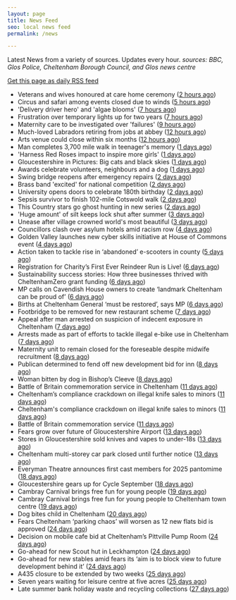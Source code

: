 ```yaml
---
layout: page
title: News Feed
seo: local news feed
permalink: /news

---
```


Latest News from a variety of sources. Updates every hour.
_sources: BBC, Glos Police, Cheltenham Borough Council, and Glos news centre_

[Get this page as daily RSS feed](/daily.rss)

<!-- news_marker starts -->
- Veterans and wives honoured at care home ceremony ([2 hours ago](https://www.bbc.com/news/articles/c864wvxpl3do?at_medium=RSS&at_campaign=rss))
- Circus and safari among events closed due to winds ([5 hours ago](https://www.bbc.com/news/articles/c62z6d4xw59o?at_medium=RSS&at_campaign=rss))
- 'Delivery driver hero' and 'algae blooms' ([7 hours ago](https://www.bbc.com/news/articles/c78n0lejxr1o?at_medium=RSS&at_campaign=rss))
- Frustration over temporary lights up for two years ([7 hours ago](https://www.bbc.com/news/articles/cn839v209l7o?at_medium=RSS&at_campaign=rss))
- Maternity care to be investigated over 'failures' ([9 hours ago](https://www.bbc.com/news/articles/ckg6xj1vz70o?at_medium=RSS&at_campaign=rss))
- Much-loved Labradors retiring from jobs at abbey ([12 hours ago](https://www.bbc.com/news/videos/cx2r941k2y6o?at_medium=RSS&at_campaign=rss))
- Arts venue could close within six months ([12 hours ago](https://www.bbc.com/news/articles/cg42kklywrgo?at_medium=RSS&at_campaign=rss))
- Man completes 3,700 mile walk in teenager's memory ([1 days ago](https://www.bbc.com/news/articles/c9304x9rr99o?at_medium=RSS&at_campaign=rss))
- 'Harness Red Roses impact to inspire more girls' ([1 days ago](https://www.bbc.com/news/articles/cx2xgqq17jyo?at_medium=RSS&at_campaign=rss))
- Gloucestershire in Pictures: Big cats and black skies ([1 days ago](https://www.bbc.com/news/articles/cwyne23yl4xo?at_medium=RSS&at_campaign=rss))
- Awards celebrate volunteers, neighbours and a dog ([1 days ago](https://www.bbc.com/news/articles/c80gev9z249o?at_medium=RSS&at_campaign=rss))
- Swing bridge reopens after emergency repairs ([2 days ago](https://www.bbc.com/news/articles/cly63xp2rj3o?at_medium=RSS&at_campaign=rss))
- Brass band 'excited' for national competition ([2 days ago](https://www.bbc.com/news/articles/ced5nevz032o?at_medium=RSS&at_campaign=rss))
- University opens doors to celebrate 180th birthday ([2 days ago](https://www.bbc.com/news/articles/cq8eky13dk3o?at_medium=RSS&at_campaign=rss))
- Sepsis survivor to finish 102-mile Cotswold walk ([2 days ago](https://www.bbc.com/news/articles/crkje15x81eo?at_medium=RSS&at_campaign=rss))
- This Country stars go ghost hunting in new series ([2 days ago](https://www.bbc.com/news/articles/crrjdjerkp2o?at_medium=RSS&at_campaign=rss))
- 'Huge amount' of silt keeps lock shut after summer ([3 days ago](https://www.bbc.com/news/articles/cn0xjqjlpyeo?at_medium=RSS&at_campaign=rss))
- Unease after village crowned world's most beautiful ([3 days ago](https://www.bbc.com/news/articles/c9qn445j8qgo?at_medium=RSS&at_campaign=rss))
- Councillors clash over asylum hotels amid racism row ([4 days ago](https://gloucesternewscentre.co.uk/councillors-clash-over-asylum-hotels-amid-racism-row/))
- Golden Valley launches new cyber skills initiative at  House of Commons event ([4 days ago](https://www.cheltenham.gov.uk/news/article/3047/golden_valley_launches_new_cyber_skills_initiative_at_house_of_commons_event))
- Action taken to tackle rise in ‘abandoned’ e-scooters in county ([5 days ago](https://gloucesternewscentre.co.uk/action-taken-to-tackle-rise-in-abandoned-e-scooters-in-county/))
- Registration for Charity’s First Ever Reindeer Run is Live! ([6 days ago](https://gloucesternewscentre.co.uk/registration-for-charitys-first-ever-reindeer-run-is-live/))
- Sustainability success stories: How three businesses thrived with CheltenhamZero grant funding ([6 days ago](https://www.cheltenham.gov.uk/news/article/3046/sustainability_success_stories_how_three_businesses_thrived_with_cheltenhamzero_grant_funding))
- MP calls on Cavendish House owners to create ‘landmark Cheltenham can be proud of’ ([6 days ago](https://gloucesternewscentre.co.uk/mp-calls-on-cavendish-house-owners-to-create-landmark-cheltenham-can-be-proud-of/))
- Births at Cheltenham General ‘must be restored’, says MP ([6 days ago](https://gloucesternewscentre.co.uk/births-at-cheltenham-general-must-be-restored-says-mp/))
- Footbridge to be removed for new restaurant scheme ([7 days ago](https://gloucesternewscentre.co.uk/footbridge-to-be-removed-for-new-restaurant-scheme/))
- Appeal after man arrested on suspicion of indecent exposure in Cheltenham ([7 days ago](https://gloucesternewscentre.co.uk/appeal-after-man-arrested-on-suspicion-of-indecent-exposure-in-cheltenham/))
- Arrests made as part of efforts to tackle illegal e-bike use in Cheltenham ([7 days ago](https://gloucesternewscentre.co.uk/arrests-made-as-part-of-efforts-to-tackle-illegal-e-bike-use-in-cheltenham/))
- Maternity unit to remain closed for the foreseable despite midwife recruitment ([8 days ago](https://gloucesternewscentre.co.uk/maternity-unit-to-remain-closed-for-the-foreseable-despite-midwife-recruitment/))
- Publican determined to fend off new development bid for inn ([8 days ago](https://gloucesternewscentre.co.uk/publican-determined-to-fend-off-new-development-bid-for-inn/))
- Woman bitten by dog in Bishop’s Cleeve ([8 days ago](https://gloucesternewscentre.co.uk/woman-bitten-by-dog-in-bishops-cleeve/))
- Battle of Britain commemoration service in Cheltenham ([11 days ago](https://gloucesternewscentre.co.uk/battle-of-britain-commemoration-service-in-cheltenham/))
- Cheltenham’s compliance crackdown on illegal knife sales to minors ([11 days ago](https://gloucesternewscentre.co.uk/cheltenhams-compliance-crackdown-on-illegal-knife-sales-to-minors/))
- Cheltenham's compliance crackdown on illegal knife sales to minors ([11 days ago](https://www.cheltenham.gov.uk/news/article/3045/cheltenhams_compliance_crackdown_on_illegal_knife_sales_to_minors))
- Battle of Britain commemoration service ([11 days ago](https://www.cheltenham.gov.uk/news/article/3044/battle_of_britain_commemoration_service))
- Fears grow over future of Gloucestershire Airport ([13 days ago](https://gloucesternewscentre.co.uk/fears-grow-over-future-of-gloucestershire-airport/))
- Stores in Gloucestershire sold knives and vapes to under-18s ([13 days ago](https://gloucesternewscentre.co.uk/stores-in-gloucestershire-sold-knives-and-vapes-to-under-18s/))
- Cheltenham multi-storey car park closed until further notice ([13 days ago](https://gloucesternewscentre.co.uk/cheltenham-multi-storey-car-park-closed-until-further-notice/))
- Everyman Theatre announces first cast members for 2025 pantomime ([18 days ago](https://gloucesternewscentre.co.uk/everyman-theatre-announces-first-cast-members-for-2025-pantomime/))
- Gloucestershire gears up for Cycle September ([18 days ago](https://gloucesternewscentre.co.uk/gloucestershire-gears-up-for-cycle-september/))
- Cambray Carnival brings free fun for young people ([19 days ago](https://gloucesternewscentre.co.uk/cambray-carnival-brings-free-fun-for-young-people/))
- Cambray Carnival brings free fun for young people to Cheltenham town centre ([19 days ago](https://www.cheltenham.gov.uk/news/article/3043/cambray_carnival_brings_free_fun_for_young_people_to_cheltenham_town_centre))
- Dog bites child in Cheltenham ([20 days ago](https://gloucesternewscentre.co.uk/dog-bites-child-in-cheltenham/))
- Fears Cheltenham ‘parking chaos’ will worsen as 12 new flats bid is approved ([24 days ago](https://gloucesternewscentre.co.uk/fears-cheltenham-parking-chaos-will-worsen-as-12-new-flats-bid-is-approved/))
- Decision on mobile cafe bid at Cheltenham’s Pittville Pump Room ([24 days ago](https://gloucesternewscentre.co.uk/decision-on-mobile-cafe-bid-at-cheltenhams-pittville-pump-room/))
- Go-ahead for new Scout hut in Leckhampton ([24 days ago](https://gloucesternewscentre.co.uk/go-ahead-for-new-scout-hut-in-leckhampton/))
- Go-ahead for new stables amid fears its ‘aim is to block view to future development behind it’ ([24 days ago](https://gloucesternewscentre.co.uk/go-ahead-for-new-stables-amid-fears-its-aim-is-to-block-view-to-future-development-behind-it/))
- A435 closure to be extended by two weeks ([25 days ago](https://gloucesternewscentre.co.uk/a435-closure-to-be-extended-by-two-weeks/))
- Seven years waiting for leisure centre at five acres ([25 days ago](https://www.bbc.co.uk/sounds/play/p0ly5g42?at_medium=RSS&at_campaign=rss))
- Late summer bank holiday waste and recycling collections ([27 days ago](https://www.cheltenham.gov.uk/news/article/3042/late_summer_bank_holiday_waste_and_recycling_collections))

<!-- news_marker ends -->
